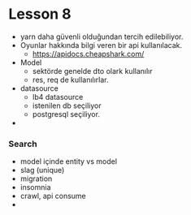 # Lesson 8

* yarn daha güvenli olduğundan tercih edilebiliyor.
* Oyunlar hakkında bilgi veren bir api kullanılacak.
  * https://apidocs.cheapshark.com/
* Model
  * sektörde genelde dto olark kullanılır
  * res, req de kullanılırlar.
* datasource
  * lb4 datasource
  * istenilen db seçiliyor
  * postgresql seçiliyor.
* 

### Search

* model içinde entity vs model
* slag (unique)
* migration
* insomnia
* crawl, api consume
* 